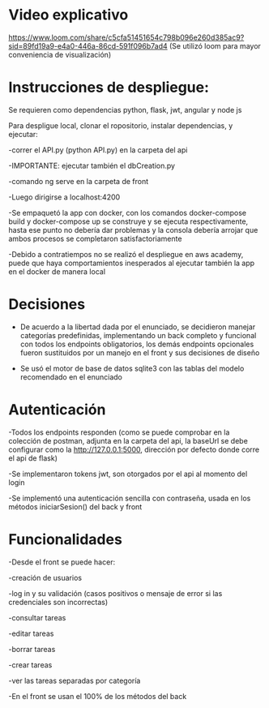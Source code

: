 # Video explicativo
https://www.loom.com/share/c5cfa51451654c798b096e260d385ac9?sid=89fd19a9-e4a0-446a-86cd-591f096b7ad4
(Se utilizó loom para mayor conveniencia de visualización)

# Instrucciones de despliegue:

Se requieren como dependencias python, flask, jwt, angular y node js

Para despligue local, clonar el ropositorio, instalar dependencias, y ejecutar: 

-correr el API.py (python API.py) en la carpeta del api

-IMPORTANTE: ejecutar también el dbCreation.py

-comando ng serve en la carpeta de front 

-Luego dirigirse a localhost:4200

-Se empaquetó la app con docker, con los comandos docker-compose build y docker-compose up se construye y se ejecuta respectivamente, hasta ese punto no debería dar problemas y la consola debería arrojar que ambos procesos se completaron satisfactoriamente

-Debido a contratiempos no se realizó el despliegue en aws academy, puede que haya comportamientos inesperados al ejecutar también la app en el docker de manera local

# Decisiones

- De acuerdo a la libertad dada por el enunciado, se decidieron manejar categorías predefinidas, implementando un back completo y funcional con todos los endpoints obligatorios, los demás endpoints opcionales fueron sustituidos por un manejo en el front y sus decisiones de diseño

- Se usó el motor de base de datos sqlite3 con las tablas del modelo recomendado en el enunciado

# Autenticación

-Todos los endpoints responden (como se puede comprobar en la colección de postman, adjunta en la carpeta del api, la baseUrl se debe configurar como la http://127.0.0.1:5000, dirección por defecto donde corre el api de flask)

-Se implementaron tokens jwt, son otorgados por el api al momento del login

-Se implementó una autenticación sencilla con contraseña, usada en los métodos iniciarSesion() del back y front

# Funcionalidades
-Desde el front se puede hacer:
 
-creación de usuarios

-log in y su validación (casos positivos o mensaje de error si las credenciales son incorrectas)

-consultar tareas

-editar tareas

-borrar tareas

-crear tareas

-ver las tareas separadas por categoría

-En el front se usan el 100% de los métodos del back
